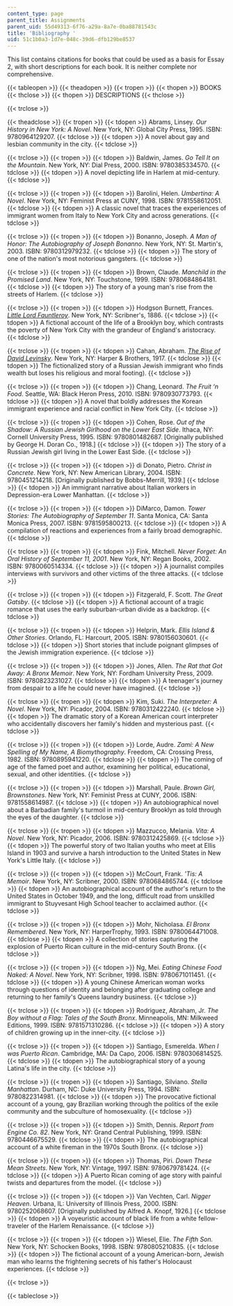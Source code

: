 ```yaml
---
content_type: page
parent_title: Assignments
parent_uid: 55d49313-6f76-a29a-8a7e-0ba88781543c
title: 'Bibliography '
uid: 51c1b0a3-1d7e-048c-39d6-dfb129be8537
---
```


This list contains citations for books that could be used as a basis for Essay 2, with short descriptions for each book. It is neither complete nor comprehensive.

{{< tableopen >}}
{{< theadopen >}}
{{< tropen >}}
{{< thopen >}}
BOOKS
{{< thclose >}}
{{< thopen >}}
DESCRIPTIONS
{{< thclose >}}

{{< trclose >}}

{{< theadclose >}}
{{< tropen >}}
{{< tdopen >}}
Abrams, Linsey. _Our History in New York: A Novel_. New York, NY: Global City Press, 1995. ISBN: 9780964129207.
{{< tdclose >}}
{{< tdopen >}}
A novel about gay and lesbian community in the city.
{{< tdclose >}}

{{< trclose >}}
{{< tropen >}}
{{< tdopen >}}
Baldwin, James. _Go Tell It on the Mountain_. New York, NY: Dial Press, 2000. ISBN: 9780385334570.
{{< tdclose >}}
{{< tdopen >}}
A novel depicting life in Harlem at mid-century.
{{< tdclose >}}

{{< trclose >}}
{{< tropen >}}
{{< tdopen >}}
Barolini, Helen. _Umbertina: A Novel_. New York, NY: Feminist Press at CUNY, 1998. ISBN: 9781558612051.
{{< tdclose >}}
{{< tdopen >}}
A classic novel that traces the experiences of immigrant women from Italy to New York City and across generations.
{{< tdclose >}}

{{< trclose >}}
{{< tropen >}}
{{< tdopen >}}
Bonanno, Joseph. _A Man of Honor: The Autobiography of Joseph Bonanno_. New York, NY: St. Martin's, 2003. ISBN: 9780312979232.
{{< tdclose >}}
{{< tdopen >}}
The story of one of the nation's most notorious gangsters.
{{< tdclose >}}

{{< trclose >}}
{{< tropen >}}
{{< tdopen >}}
Brown, Claude. _Manchild in the Promised Land_. New York, NY: Touchstone, 1999. ISBN: 9780684864181.
{{< tdclose >}}
{{< tdopen >}}
The story of a young man's rise from the streets of Harlem.
{{< tdclose >}}

{{< trclose >}}
{{< tropen >}}
{{< tdopen >}}
Hodgson Burnett, Frances. _[Little Lord Fauntleroy](http://www.gutenberg.org/ebooks/479)_. New York, NY: Scribner's, 1886.
{{< tdclose >}}
{{< tdopen >}}
A fictional account of the life of a Brooklyn boy, which contrasts the poverty of New York City with the grandeur of England's aristocracy.
{{< tdclose >}}

{{< trclose >}}
{{< tropen >}}
{{< tdopen >}}
Cahan, Abraham. _[The Rise of David Levinsky](http://www.gutenberg.org/ebooks/2803)_. New York, NY: Harper & Brothers, 1917.
{{< tdclose >}}
{{< tdopen >}}
The fictionalized story of a Russian Jewish immigrant who finds wealth but loses his religious and moral footing).
{{< tdclose >}}

{{< trclose >}}
{{< tropen >}}
{{< tdopen >}}
Chang, Leonard. _The Fruit ‘n Food_. Seattle, WA: Black Heron Press, 2010. ISBN: 9780930773793.
{{< tdclose >}}
{{< tdopen >}}
A novel that boldly addresses the Korean immigrant experience and racial conflict in New York City.
{{< tdclose >}}

{{< trclose >}}
{{< tropen >}}
{{< tdopen >}}
Cohen, Rose. _Out of the Shadow: A Russian Jewish Girlhood on the Lower East Side_. Ithaca, NY: Cornell University Press, 1995. ISBN: 9780801482687. \[Originally published by George H. Doran Co., 1918.\]
{{< tdclose >}}
{{< tdopen >}}
The story of a Russian Jewish girl living in the Lower East Side.
{{< tdclose >}}

{{< trclose >}}
{{< tropen >}}
{{< tdopen >}}
di Donato, Pietro. _Christ in Concrete_. New York, NY: New American Library, 2004. ISBN: 9780451214218. \[Originally published by Bobbs-Merrill, 1939.\]
{{< tdclose >}}
{{< tdopen >}}
An immigrant narrative about Italian workers in Depression-era Lower Manhattan.
{{< tdclose >}}

{{< trclose >}}
{{< tropen >}}
{{< tdopen >}}
DiMarco, Damon. _Tower Stories: The Autobiography of September 11_. Santa Monica, CA: Santa Monica Press, 2007. ISBN: 9781595800213.
{{< tdclose >}}
{{< tdopen >}}
A compilation of reactions and experiences from a fairly broad demographic.
{{< tdclose >}}

{{< trclose >}}
{{< tropen >}}
{{< tdopen >}}
Fink, Mitchell. _Never Forget: An Oral History of September 11, 2001_. New York, NY: Regan Books, 2002. ISBN: 9780060514334.
{{< tdclose >}}
{{< tdopen >}}
A journalist compiles interviews with survivors and other victims of the three attacks.
{{< tdclose >}}

{{< trclose >}}
{{< tropen >}}
{{< tdopen >}}
Fitzgerald, F. Scott. _The Great Gatsby_.
{{< tdclose >}}
{{< tdopen >}}
A fictional account of a tragic romance that uses the early suburban-urban divide as a backdrop.
{{< tdclose >}}

{{< trclose >}}
{{< tropen >}}
{{< tdopen >}}
Helprin, Mark. _Ellis Island & Other Stories_. Orlando, FL: Harcourt, 2005. ISBN: 9780156030601.
{{< tdclose >}}
{{< tdopen >}}
Short stories that include poignant glimpses of the Jewish immigration experience.
{{< tdclose >}}

{{< trclose >}}
{{< tropen >}}
{{< tdopen >}}
Jones, Allen. _The Rat that Got Away: A Bronx Memoir_. New York, NY: Fordham University Press, 2009. ISBN: 9780823231027.
{{< tdclose >}}
{{< tdopen >}}
A teenager's journey from despair to a life he could never have imagined.
{{< tdclose >}}

{{< trclose >}}
{{< tropen >}}
{{< tdopen >}}
Kim, Suki. _The Interpreter: A Novel_. New York, NY: Picador, 2004. ISBN: 9780312422240.
{{< tdclose >}}
{{< tdopen >}}
The dramatic story of a Korean American court interpreter who accidentally discovers her family's hidden and mysterious past.
{{< tdclose >}}

{{< trclose >}}
{{< tropen >}}
{{< tdopen >}}
Lorde, Audre. _Zami:_ _A New Spelling of My Name, A Biomythography_. Freedom, CA: Crossing Press, 1982. ISBN: 9780895941220.
{{< tdclose >}}
{{< tdopen >}}
The coming of age of the famed poet and author, examining her political, educational, sexual, and other identities.
{{< tdclose >}}

{{< trclose >}}
{{< tropen >}}
{{< tdopen >}}
Marshall, Paule. _Brown Girl, Brownstones_. New York, NY: Feminist Press at CUNY, 2006. ISBN: 9781558614987.
{{< tdclose >}}
{{< tdopen >}}
An autobiographical novel about a Barbadian family's turmoil in mid-century Brooklyn as told through the eyes of the daughter.
{{< tdclose >}}

{{< trclose >}}
{{< tropen >}}
{{< tdopen >}}
Mazzucco, Melania. _Vita: A Novel_. New York, NY: Picador, 2006. ISBN: 9780312425869.
{{< tdclose >}}
{{< tdopen >}}
The powerful story of two Italian youths who meet at Ellis Island in 1903 and survive a harsh introduction to the United States in New York's Little Italy.
{{< tdclose >}}

{{< trclose >}}
{{< tropen >}}
{{< tdopen >}}
McCourt, Frank. _'Tis: A Memoir_. New York, NY: Scribner, 2000. ISBN: 9780684865744.
{{< tdclose >}}
{{< tdopen >}}
An autobiographical account of the author's return to the United States in October 1949, and the long, difficult road from unskilled immigrant to Stuyvesant High School teacher to acclaimed author.
{{< tdclose >}}

{{< trclose >}}
{{< tropen >}}
{{< tdopen >}}
Mohr, Nicholasa. _El Bronx Remembered_. New York, NY: HarperTrophy, 1993. ISBN: 9780064471008.
{{< tdclose >}}
{{< tdopen >}}
A collection of stories capturing the explosion of Puerto Rican culture in the mid-century South Bronx.
{{< tdclose >}}

{{< trclose >}}
{{< tropen >}}
{{< tdopen >}}
Ng, Mei. _Eating Chinese Food Naked: A Novel_. New York, NY: Scribner, 1998. ISBN: 9780671011451.
{{< tdclose >}}
{{< tdopen >}}
A young Chinese American woman works through questions of identity and belonging after graduating college and returning to her family's Queens laundry business.
{{< tdclose >}}

{{< trclose >}}
{{< tropen >}}
{{< tdopen >}}
Rodriguez, Abraham, Jr. _The Boy without a Flag: Tales of the South Bronx_. Minneapolis, MN: Milkweed Editions, 1999. ISBN: 9781571310286.
{{< tdclose >}}
{{< tdopen >}}
A story of children growing up in the inner-city.
{{< tdclose >}}

{{< trclose >}}
{{< tropen >}}
{{< tdopen >}}
Santiago, Esmerelda. _When I was Puerto Rican_. Cambridge, MA: Da Capo, 2006. ISBN: 9780306814525.
{{< tdclose >}}
{{< tdopen >}}
The autobiographical story of a young Latina's life in the city.
{{< tdclose >}}

{{< trclose >}}
{{< tropen >}}
{{< tdopen >}}
Santiago, Silviano. _Stella Manhattan_. Durham, NC: Duke University Press, 1994. ISBN: 9780822314981.
{{< tdclose >}}
{{< tdopen >}}
The provocative fictional account of a young, gay Brazilian working through the politics of the exile community and the subculture of homosexuality.
{{< tdclose >}}

{{< trclose >}}
{{< tropen >}}
{{< tdopen >}}
Smith, Dennis. _Report from Engine Co. 82_. New York, NY: Grand Central Publishing, 1999. ISBN: 9780446675529.
{{< tdclose >}}
{{< tdopen >}}
The autobiographical account of a white fireman in the 1970s South Bronx.
{{< tdclose >}}

{{< trclose >}}
{{< tropen >}}
{{< tdopen >}}
Thomas, Piri. _Down These Mean Streets_. New York, NY: Vintage, 1997. ISBN: 9780679781424.
{{< tdclose >}}
{{< tdopen >}}
A Puerto Rican coming of age story with painful twists and departures from the model.
{{< tdclose >}}

{{< trclose >}}
{{< tropen >}}
{{< tdopen >}}
Van Vechten, Carl. _Nigger Heaven_. Urbana, IL: University of Illinois Press, 2000. ISBN: 9780252068607. \[Originally published by Alfred A. Knopf, 1926.\]
{{< tdclose >}}
{{< tdopen >}}
A voyeuristic account of black life from a white fellow-traveler of the Harlem Renaissance.
{{< tdclose >}}

{{< trclose >}}
{{< tropen >}}
{{< tdopen >}}
Wiesel, Elie. _The Fifth Son._ New York, NY: Schocken Books, 1998. ISBN: 9780805210835.
{{< tdclose >}}
{{< tdopen >}}
The fictional account of a young American-born, Jewish man who learns the frightening secrets of his father's Holocaust experiences.
{{< tdclose >}}

{{< trclose >}}

{{< tableclose >}}
